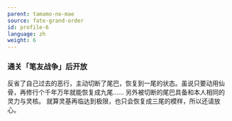 ```yaml
---
parent: tamamo-no-mae
source: fate-grand-order
id: profile-6
language: zh
weight: 6
---
```


### 通关「笔友战争」后开放

反省了自己过去的恶行，主动切断了尾巴，恢复到一尾的状态。虽说只要动用仙骨，再修行个千年万年就能恢复成九尾……
另外被切断的尾巴具备和本人相同的灵力与灵核。
就算灵基再临达到极限，也只会恢复成三尾的模样，所以还请放心。
